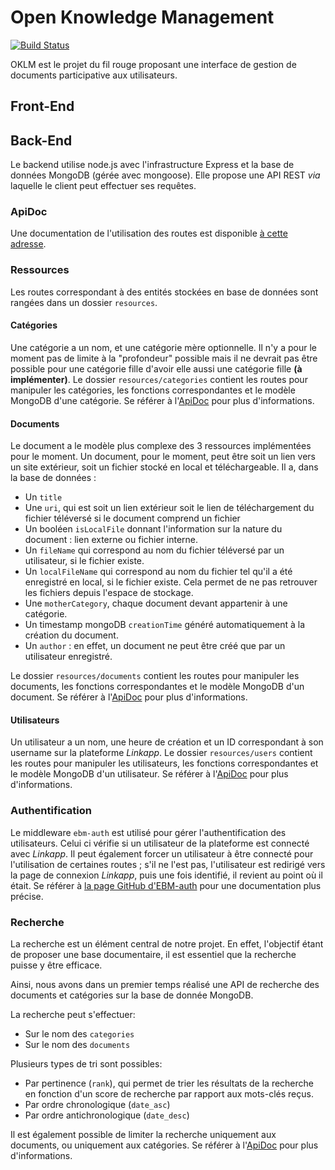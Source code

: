 # Open Knowledge Management
[![Build Status](https://travis-ci.org/EBM-2017-2018/OKLM.svg?branch=master)](https://travis-ci.org/EBM-2017-2018/OKLM)

OKLM est le projet du fil rouge proposant une interface de gestion de documents participative aux utilisateurs.

## Front-End

## Back-End
Le backend utilise node.js avec l'infrastructure Express et la base de données MongoDB (gérée avec mongoose). 
Elle propose une API REST _via_ laquelle le client peut effectuer ses requêtes. 

### ApiDoc
Une documentation de l'utilisation des routes est disponible [à cette adresse](https://ebm-2017-2018.github.io/OKLM/). 

### Ressources
Les routes correspondant à des entités stockées en base de données sont rangées dans un dossier `resources`.

#### Catégories
Une catégorie a un nom, et une catégorie mère optionnelle. Il n'y a pour le moment pas de limite à la "profondeur" possible mais il ne devrait pas être possible pour une catégorie fille d'avoir elle aussi une catégorie fille __(à implémenter)__.
Le dossier `resources/categories` contient les routes pour manipuler les catégories, les fonctions correspondantes et le modèle MongoDB d'une catégorie. Se référer à l'[ApiDoc](#ApiDoc) pour plus d'informations.

#### Documents
Le document a le modèle plus complexe des 3 ressources implémentées pour le moment. Un document, pour le moment, peut être soit un lien vers un site extérieur, soit un fichier stocké en local et téléchargeable. Il a, dans la base de données : 
 - Un `title`
 - Une `uri`, qui est soit un lien extérieur soit le lien de téléchargement du fichier téléversé si le document comprend un fichier
 - Un booléen `isLocalFile` donnant l'information sur la nature du document : lien externe ou fichier interne.
 - Un `fileName` qui correspond au nom du fichier téléversé par un utilisateur, si le fichier existe.
 - Un `localFileName` qui correspond au nom du fichier tel qu'il a été enregistré en local, si le fichier existe. Cela permet de ne pas retrouver les fichiers depuis l'espace de stockage.
 - Une `motherCategory`, chaque document devant appartenir à une catégorie.
 - Un timestamp mongoDB `creationTime` généré automatiquement à la création du document.
 - Un `author` : en effet, un document ne peut être créé que par un utilisateur enregistré.

Le dossier `resources/documents` contient les routes pour manipuler les documents, les fonctions correspondantes et le modèle MongoDB d'un document. Se référer à l'[ApiDoc](#ApiDoc) pour plus d'informations.

#### Utilisateurs
Un utilisateur a un nom, une heure de création et un ID correspondant à son username sur la plateforme _Linkapp_.
Le dossier `resources/users` contient les routes pour manipuler les utilisateurs, les fonctions correspondantes et le modèle MongoDB d'un utilisateur. Se référer à l'[ApiDoc](#ApiDoc) pour plus d'informations.

### Authentification
Le middleware `ebm-auth` est utilisé pour gérer l'authentification des utilisateurs. Celui ci vérifie si un utilisateur de la plateforme est connecté avec _Linkapp_. Il peut également forcer un utilisateur à être connecté pour l'utilisation de certaines routes ; s'il ne l'est pas, l'utilisateur est redirigé vers la page de connexion _Linkapp_, puis une fois identifié, il revient au point où il était. 
Se référer à [la page GitHub d'EBM-auth](https://github.com/EBM-2017-2018/ebm-auth) pour une documentation plus précise.

### Recherche

La recherche est un élément central de notre projet. En effet, l'objectif étant de proposer une base documentaire, il est essentiel que la recherche puisse y être efficace.

Ainsi, nous avons dans un premier temps réalisé une API de recherche des documents et catégories sur la base de donnée MongoDB.

La recherche peut s'effectuer:

- Sur le nom des `categories`
- Sur le nom des `documents`

Plusieurs types de tri sont possibles:

- Par pertinence (`rank`), qui permet de trier les résultats de la recherche en fonction d'un score de recherche par rapport aux mots-clés reçus.
- Par ordre chronologique (`date_asc`)
- Par ordre antichronologique (`date_desc`)

Il est également possible de limiter la recherche uniquement aux documents, ou uniquement aux catégories.
Se référer à l'[ApiDoc](#ApiDoc) pour plus d'informations.
